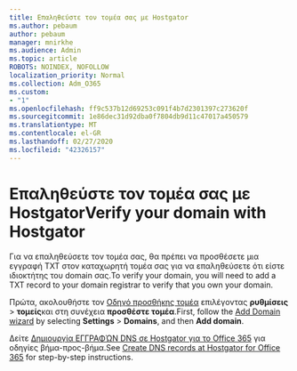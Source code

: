 ```yaml
---
title: Επαληθεύστε τον τομέα σας με Hostgator
ms.author: pebaum
author: pebaum
manager: mnirkhe
ms.audience: Admin
ms.topic: article
ROBOTS: NOINDEX, NOFOLLOW
localization_priority: Normal
ms.collection: Adm_O365
ms.custom:
- "1"
ms.openlocfilehash: ff9c537b12d69253c091f4b7d2301397c273620f
ms.sourcegitcommit: 1e86dec31d92dba0f7804db9d11c47017a450579
ms.translationtype: MT
ms.contentlocale: el-GR
ms.lasthandoff: 02/27/2020
ms.locfileid: "42326157"
---
```

# <a name="verify-your-domain-with-hostgator"></a><span data-ttu-id="7b8b0-102">Επαληθεύστε τον τομέα σας με Hostgator</span><span class="sxs-lookup"><span data-stu-id="7b8b0-102">Verify your domain with Hostgator</span></span>

<span data-ttu-id="7b8b0-103">Για να επαληθεύσετε τον τομέα σας, θα πρέπει να προσθέσετε μια εγγραφή TXT στον καταχωρητή τομέα σας για να επαληθεύσετε ότι είστε ιδιοκτήτης του domain σας.</span><span class="sxs-lookup"><span data-stu-id="7b8b0-103">To verify your domain, you will need to add a TXT record to your domain registrar to verify that you own your domain.</span></span> 

<span data-ttu-id="7b8b0-104">Πρώτα, ακολουθήστε τον [Οδηγό προσθήκης τομέα](https://portal.office.com/adminportal/home#/Domains) επιλέγοντας **ρυθμίσεις** \> **τομείς**και στη συνέχεια **προσθέστε τομέα**.</span><span class="sxs-lookup"><span data-stu-id="7b8b0-104">First, follow the [Add Domain wizard](https://portal.office.com/adminportal/home#/Domains) by selecting **Settings** \> **Domains**, and then **Add domain**.</span></span>
  
<span data-ttu-id="7b8b0-105">Δείτε [Δημιουργία ΕΓΓΡΑΦΏΝ DNS σε Hostgator για το Office 365](https://docs.microsoft.com/microsoft-365/admin/dns/create-dns-records-at-hostgator) για οδηγίες βήμα-προς-βήμα.</span><span class="sxs-lookup"><span data-stu-id="7b8b0-105">See [Create DNS records at Hostgator for Office 365](https://docs.microsoft.com/microsoft-365/admin/dns/create-dns-records-at-hostgator) for step-by-step instructions.</span></span>